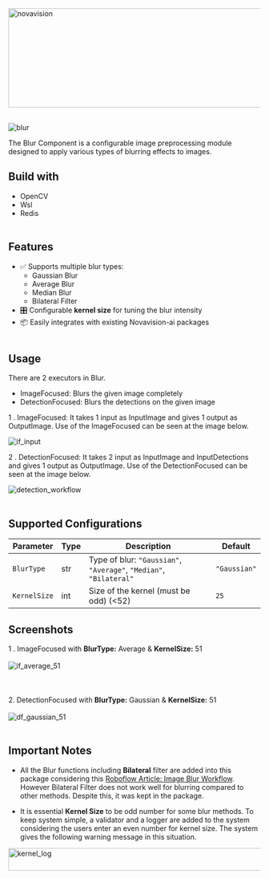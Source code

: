 
<img width="740" height="198" alt="novavision" src="https://github.com/user-attachments/assets/6a38785a-807c-4d5c-b70d-d95050288e53" />
<br><br>

![blur](https://github.com/user-attachments/assets/4c932c6f-748a-4549-992c-d44f1082c21e)

The Blur Component is a configurable image preprocessing module designed to apply various types of blurring effects to images. 
## Build with
- OpenCV
- Wsl
- Redis
<br><br>

## Features

- ✅ Supports multiple blur types:
    - Gaussian Blur
    - Average Blur
    - Median Blur
    - Bilateral Filter
- 🎛️ Configurable **kernel size** for tuning the blur intensity
- 📦 Easily integrates with existing Novavision-ai packages 
<br><br>

## Usage

There are 2 executors in Blur. 

- ImageFocused: Blurs the given image completely 
- DetectionFocused: Blurs the detections on the given image 

1   . ImageFocused: It takes 1 input as InputImage and gives 1 output as OutputImage. Use of the ImageFocused can be seen at the image below.

![if_input](https://github.com/user-attachments/assets/b74abf1b-9c14-4a98-b876-5bd4f651e59c)


2   . DetectionFocused: It takes 2 input as InputImage and InputDetections and gives 1 output as OutputImage. Use of the DetectionFocused can be seen at the image below.

![detection_workflow](https://github.com/user-attachments/assets/3a977105-203a-43a0-bdf8-0d123d5014b9)
<br><br>

## Supported Configurations

| Parameter     | Type | Description                                           | Default      |
| ------------- | ---- | ----------------------------------------------------- | ------------ |
| `BlurType`   | str  | Type of blur: `"Gaussian"`, `"Average"`, `"Median"`, `"Bilateral"` | `"Gaussian"` |
| `KernelSize` | int  | Size of the kernel (must be odd) (<52)                 | `25`          |

## Screenshots
1   .  ImageFocused with **BlurType:** Average & **KernelSize:** 51 
<br><br>
![if_average_51](https://github.com/user-attachments/assets/36c88595-878e-4304-89a4-bb7f16c248ec) 
<br><br><br><br>
2.  DetectionFocused with **BlurType:** Gaussian & **KernelSize:** 51
<br><br>
![df_gaussian_51](https://github.com/user-attachments/assets/ef140c6a-59f8-4b79-84fe-8633cc460037)
<br><br>
## Important Notes

- All the Blur functions including **Bilateral** filter are added into this package considering this [Roboflow Article: Image Blur Workflow](https://inference.roboflow.com/workflows/blocks/image_blur/). However Bilateral Filter does not work well for blurring compared to other methods. Despite this, it was kept in the package.

- It is essential **Kernel Size** to be odd number for some blur methods. To keep system simple, a validator and a logger are added to the system considering the users enter an even number for kernel size. The system gives the following warning message in this situation.
<img width="765" height="45" alt="kernel_log" src="https://github.com/user-attachments/assets/21ebb7e2-3917-43c0-9043-9a87f07b61e6" />

